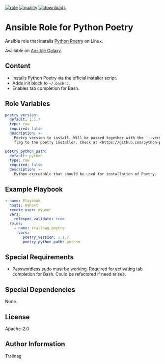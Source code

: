 [![role](https://img.shields.io/ansible/role/55573)](https://galaxy.ansible.com/trallnag/poetry)
[![quality](https://img.shields.io/ansible/quality/55573)](https://galaxy.ansible.com/trallnag/poetry)
[![downloads](https://img.shields.io/ansible/role/d/55573?label=downloads)](https://galaxy.ansible.com/trallnag/poetry)

# Ansible Role for Python Poetry

Ansible role that installs [Python Poetry][python-poetry] on Linux.

[python-poetry]: https://github.com/python-poetry/poetry

Available on [Ansible Galaxy](https://galaxy.ansible.com/trallnag/poetry).

## Content

* Installs Python Poetry via the official installer script.
* Adds init block to `~/.bashrc`.
* Enables tab completion for Bash.

## Role Variables

```yaml
poetry_version:
  default: 1.1.7
  type: raw
  required: false
  description: >-
    Poetry version to install. Will be passed together with the `--version`
    flag to the poetry installer. Check at <https://github.com/python-poetry/poetry>.

poetry_python_path:
  default: python
  type: raw
  required: false
  description: >-
    Python executable that should be used for installation of Poetry.
```

## Example Playbook

```yaml
- name: Playbook
  hosts: myhost
  remote_user: myuser
  vars:
    rolespec_validate: true
  roles:
    - name: trallnag.poetry
      vars:
        poetry_version: 1.1.7
        poetry_python_path: python
```

## Special Requirements

* Passwordless sudo must be working. Required for activating tab completion for
  Bash. Could be refactored if need arises.

## Special Dependencies

None.

## License

Apache-2.0

## Author Information

Trallnag
